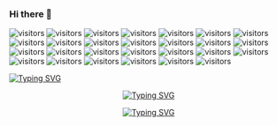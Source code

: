 ### Hi there 👋
![visitors](https://visitor-badge.laobi.icu/badge?page_id=tailfoxt.tailfoxt)
![visitors](https://visitor-badge.laobi.icu/badge?page_id=tailfoxt.tailfoxt&left_color=green&right_color=blue)
![visitors](https://visitor-badge.laobi.icu/badge?page_id=tailfoxt.tailfoxt&left_color=#FFA500&right_color=#800080)
![visitors](https://visitor-badge.laobi.icu/badge?page_id=tailfoxt.tailfoxt&left_color=orange&right_color=blue)
![visitors](https://visitor-badge.laobi.icu/badge?page_id=tailfoxt.tailfoxt&left_color=%23FF5733&right_color=%230080FF)
![visitors](https://visitor-badge.laobi.icu/badge?page_id=your.username.your.repo.id&left_color=brightgreen&right_color=222b6d)
![visitors](https://visitor-badge.laobi.icu/badge?page_id=your.username.your.repo.id&left_color=yellow&right_color=333)
![visitors](https://visitor-badge.laobi.icu/badge?page_id=your.username.your.repo.id&left_color=red&right_color=bbb)
![visitors](https://visitor-badge.laobi.icu/badge?page_id=your.username.your.repo.id&left_color=blue&right_color=66ccff)
![visitors](https://visitor-badge.laobi.icu/badge?page_id=your.username.your.repo.id&left_color=green&right_color=orange)
![visitors](https://visitor-badge.laobi.icu/badge?page_id=your.username.your.repo.id&left_color=purple&right_color=ff69b4)
![visitors](https://visitor-badge.laobi.icu/badge?page_id=your.username.your.repo.id&left_color=teal&right_color=008b8b)
![visitors](https://visitor-badge.laobi.icu/badge?page_id=your.username.your.repo.id&left_color=gold&right_color=556b2f)
![visitors](https://visitor-badge.laobi.icu/badge?page_id=your.username.your.repo.id&left_color=magenta&right_color=2f4f4f)
![visitors](https://visitor-badge.laobi.icu/badge?page_id=your.username.your.repo.id&left_color=crimson&right_color=ffa07a)
![visitors](https://visitor-badge.laobi.icu/badge?page_id=your.username.your.repo.id&left_color=crimson&right_color=008080)
![visitors](https://visitor-badge.laobi.icu/badge?page_id=your.username.your.repo.id&left_color=purple&right_color=gold)
![visitors](https://visitor-badge.laobi.icu/badge?page_id=your.username.your.repo.id&left_color=indigo&right_color=coral)
![visitors](https://visitor-badge.laobi.icu/badge?page_id=your.username.your.repo.id&left_color=6a5acd&right_color=9932cc)
![visitors](https://visitor-badge.laobi.icu/badge?page_id=your.username.your.repo.id&left_color=olive&right_color=d2691e)
![visitors](https://visitor-badge.laobi.icu/badge?page_id=your.username.your.repo.id&left_color=gold&right_color=purple)
![visitors](https://visitor-badge.laobi.icu/badge?page_id=your.username.your.repo.id&left_color=teal&right_color=coral)
![visitors](https://visitor-badge.laobi.icu/badge?page_id=your.username.your.repo.id&left_color=lime&right_color=magenta)
![visitors](https://visitor-badge.laobi.icu/badge?page_id=your.username.your.repo.id&left_color=turquoise&right_color=orchid)
![visitors](https://visitor-badge.laobi.icu/badge?page_id=your.username.your.repo.id&left_color=crimson&right_color=708090)
![visitors](https://visitor-badge.laobi.icu/badge?page_id=your.username.your.repo.id&left_color=cyan&right_color=4b0082)
![visitors](https://visitor-badge.laobi.icu/badge?page_id=your.username.your.repo.id&left_color=chocolate&right_color=00bfff)

[![Typing SVG](https://readme-typing-svg.demolab.com?font=Roboto+Slab&weight=600&size=30&pause=1000&color=FB3640&center=true&vCenter=true&width=450&lines=Hello%2C+I+am+Tanmay+Kalbande)](https://git.io/typing-svg)
<div align="center">



[![Typing SVG](https://readme-typing-svg.demolab.com?font=Roboto+Slab&weight=600&size=30&pause=1000&color=FB3640&center=true&vCenter=true&width=450&lines=Hello%2C+I+am+Tanmay+Kalbande)](https://git.io/typing-svg)

[![Typing SVG](https://readme-typing-svg.demolab.com?font=Roboto+Slab&weight=600&size=30&pause=1000&color=FB3640&center=true&vCenter=true&width=450&lines=Hello%2C+I+am+Tanmay+Kalbande)](https://git.io/typing-svg)
